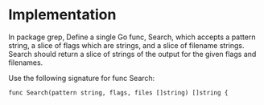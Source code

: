# Implementation

In package grep, Define a single Go func, Search, which accepts a pattern string,
a slice of flags which are strings, and a slice of filename strings.
Search should return a slice of strings of the output for
the given flags and filenames.

Use the following signature for func Search:

```
func Search(pattern string, flags, files []string) []string {
```

